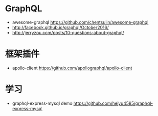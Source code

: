 # GraphQL

- awesome-graphql <https://github.com/chentsulin/awesome-graphql>
- <http://facebook.github.io/graphql/October2016/>
- <http://jerryzou.com/posts/10-questions-about-graphql/>

# 框架插件

- apollo-client <https://github.com/apollographql/apollo-client>

# 学习

- graphql-express-mysql demo <https://github.com/heiyu4585/graphql-express-mysql>
